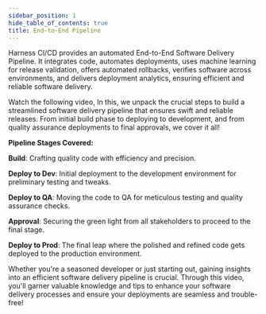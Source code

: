 ```yaml
---
sidebar_position: 1
hide_table_of_contents: true
title: End-to-End Pipeline
---
```


Harness CI/CD provides an automated End-to-End Software Delivery Pipeline. It integrates code, automates deployments, uses machine learning for release validation, offers automated rollbacks, verifies software across environments, and delivers deployment analytics, ensuring efficient and reliable software delivery.

Watch the following video, In this, we unpack the crucial steps to build a streamlined software delivery pipeline that ensures swift and reliable releases. From initial build phase to deploying to development, and from quality assurance deployments to final approvals, we cover it all! 

**Pipeline Stages Covered:**

**Build**: Crafting quality code with efficiency and precision.

**Deploy to Dev**: Initial deployment to the development environment for preliminary testing and tweaks.

**Deploy to QA**: Moving the code to QA for meticulous testing and quality assurance checks.

**Approval**: Securing the green light from all stakeholders to proceed to the final stage.

**Deploy to Prod**: The final leap where the polished and refined code gets deployed to the production environment.

Whether you're a seasoned developer or just starting out, gaining insights into an efficient software delivery pipeline is crucial. Through this video, you'll garner valuable knowledge and tips to enhance your software delivery processes and ensure your deployments are seamless and trouble-free!


<!-- Video:
https://www.youtube.com/watch?v=o3MoWAY27wE-->
<docvideo src="https://www.youtube.com/watch?v=o3MoWAY27wE" />